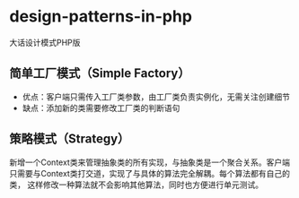 # design-patterns-in-php
大话设计模式PHP版

## 简单工厂模式（Simple Factory）

* 优点：客户端只需传入工厂类参数，由工厂类负责实例化，无需关注创建细节
* 缺点：添加新的类需要修改工厂类的判断语句 

## 策略模式（Strategy）

新增一个Context类来管理抽象类的所有实现，与抽象类是一个聚合关系。客户端只需要与Context类打交道，实现了与具体的算法完全解耦。每个算法都有自己的类，
这样修改一种算法就不会影响其他算法，同时也方便进行单元测试。

